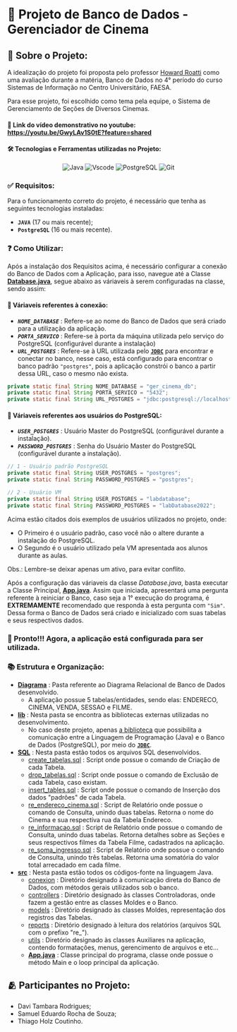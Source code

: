 # 🎥 Projeto de Banco de Dados - Gerenciador de Cinema
## 📒 Sobre o Projeto:
A idealização do projeto foi proposta pelo professor [Howard Roatti](https://www.linkedin.com/in/howardroatti/) como uma avaliação durante a matéria, Banco de Dados no 4° período do curso Sistemas de Informação no Centro Universitário, FAESA.

Para esse projeto, foi escolhido como tema pela equipe, o Sistema de Gerenciamento de Seções de Diversos Cinemas.

#### 📸 Link do vídeo demonstrativo no youtube: **<u>https://youtu.be/GwyLAv1S0tE?feature=shared</u>**

#### 🛠️ Tecnologias e Ferramentas utilizadas no Projeto:
<div align="center">

![Java](https://img.shields.io/badge/java-%23ED8B00.svg?style=for-the-badge&logo=openjdk&logoColor=white)
![Vscode](https://img.shields.io/badge/Vscode-007ACC?style=for-the-badge&logo=visual-studio-code&logoColor=white)
![PostgreSQL](https://img.shields.io/badge/PostgreSQL-white?style=for-the-badge&logo=postgresql)
![Git](https://img.shields.io/badge/GIT-E44C30?style=for-the-badge&logo=git&logoColor=white) 

</div>

### ✅ Requisitos:
Para o funcionamento correto do projeto, é necessário que tenha as seguintes tecnologias instaladas:
- **`JAVA`** (17 ou mais recente);
- **`PostgreSQL`** (16 ou mais recente).

### ❓  Como Utilizar:
Após a instalação dos Requisitos acima, é necessário configurar a conexão do Banco de Dados com a Aplicação, para isso, navegue até a Classe [<u>__Database.java__</u>](https://github.com/Pigas22/trabalho_cinema/blob/c8aaba6bc29fb496b014c2d475c2566c4b5adddf/src/conexion/Database.java), segue abaixo as váriaveis à serem configuradas na classe, sendo assim:

#### 📘 Váriaveis referentes à conexão:
- **_`NOME_DATABASE`_** : Refere-se ao nome do Banco de Dados que será criado para a utilização da aplicação.
- **_`PORTA_SERVICO`_** : Refere-se à porta da máquina utilizada pelo serviço do PostgreSQL (configurável durante a instalação)
- **_`URL_POSTGRES`_** : Refere-se à URL utilizada pelo [**`JDBC`**](https://napoleon.com.br/glossario/o-que-e-jdbc-java-database-connectivity/) para encontrar e conectar no banco, nesse caso, está configurado para encontrar o banco padrão `"postgres"`, pois a aplicação constrói o banco a partir dessa URL, caso o mesmo não exista.
```Java
private static final String NOME_DATABASE = "ger_cinema_db";
private static final String PORTA_SERVICO = "5432";
private static final String URL_POSTGRES = "jdbc:postgresql://localhost:" + PORTA_SERVICO + "/postgres";
```

#### 📕 Váriaveis referentes aos usuários do PostgreSQL:
- **_`USER_POSTGRES`_** : Usuário Master do PostgreSQL (configurável durante a instalação).
- **_`PASSWORD_POSTGRES`_** : Senha do Usuário Master do PostgreSQL (configurável durante a instalação).
```Java
// 1 - Usuário padrão PostgreSQL
private static final String USER_POSTGRES = "postgres";
private static final String PASSWORD_POSTGRES = "postgres";

// 2 - Usuário VM
private static final String USER_POSTGRES = "labdatabase";
private static final String PASSWORD_POSTGRES = "labDatabase2022";
``` 
Acima estão citados dois exemplos de usuários utilizados no projeto, onde:
- O Primeiro é o usuário padrão, caso você não o altere durante a instalação do PostgreSQL.
- O Segundo é o usuário utilizado pela VM apresentada aos alunos durante as aulas.

Obs.: Lembre-se deixar apenas um ativo, para evitar conflito. 

Após a configuração das váriaveis da classe _Database.java_, basta executar a Classe Principal, [**App.java**](https://github.com/Pigas22/trabalho_cinema/blob/24e1ebcb8a76c8cbb0014b1f08c2aaaf2fddff07/src/App.java). 
Assim que iniciada, apresentará uma pergunta referente à reiniciar o Banco, caso seja a 1° execução do programa, é **EXTREMAMENTE** recomendado que responda à esta pergunta com `"Sim"`. Dessa forma o Banco de Dados será criado e inicializado com suas tabelas e seus respectivos dados. 

### 🥳 Pronto!!! Agora, a aplicação está configurada para ser utilizada.

### 📚 Estrutura e Organização:
- [<u>__Diagrama__</u>](https://github.com/Pigas22/trabalho_cinema/blob/7de34f80d0dfecd6e82d4931a69262986e2eaa1c/Diagrama) : Pasta referente ao Diagrama Relacional de Banco de Dados desenvolvido.
    - A aplicação possue 5 tabelas/entidades, sendo elas: ENDERECO, CINEMA, VENDA, SESSAO e FILME.
- [<u>__lib__</u>](https://github.com/Pigas22/trabalho_cinema/blob/7de34f80d0dfecd6e82d4931a69262986e2eaa1c/lib) : Nesta pasta se encontra as bibliotecas externas utilizadas no desenvolvimento.
    - No caso deste projeto, apenas [<u>a biblioteca</u>](https://github.com/Pigas22/trabalho_cinema/blob/7de34f80d0dfecd6e82d4931a69262986e2eaa1c/lib/postgresql-42.7.4.jar) que possibilita a comunicação entre a Linguagem de Programação (Java) e o Banco de Dados (PostgreSQL), por meio do [**`JDBC`**](https://napoleon.com.br/glossario/o-que-e-jdbc-java-database-connectivity/).
- [<u>__SQL__</u>](https://github.com/Pigas22/trabalho_cinema/blob/2ee1da0ac8e987bb843b5cd08df91a2388eee71c/SQL) : Nesta pasta estão todos os arquivos SQL desenvolvidos.
    - [create_tabelas.sql](https://github.com/Pigas22/trabalho_cinema/blob/7de34f80d0dfecd6e82d4931a69262986e2eaa1c/SQL/create_tabelas.sql) : Script onde possue o comando de Criação de cada Tabela.
    - [drop_tabelas.sql](https://github.com/Pigas22/trabalho_cinema/blob/7de34f80d0dfecd6e82d4931a69262986e2eaa1c/SQL/drop_tabelas.sql) : Script onde possue o comando de Exclusão de cada Tabela, caso existam. 
    - [insert_tables.sql](https://github.com/Pigas22/trabalho_cinema/blob/aa5a71b27cc5fc0f7dfacb4685ebec24762749c5/SQL/insert_tables.sql) : Script onde possue o comando de Inserção dos dados "padrões" de cada Tabela.
    - [re_endereco_cinema.sql](https://github.com/Pigas22/trabalho_cinema/blob/2ee1da0ac8e987bb843b5cd08df91a2388eee71c/SQL/re_endereco_cinema.sql) : Script de Relatório onde possue o comando de Consulta, unindo duas tabelas. Retorna o nome do Cinema e sua respectiva rua da Tabela Endereco.
    - [re_informacao.sql](https://github.com/Pigas22/trabalho_cinema/blob/2ee1da0ac8e987bb843b5cd08df91a2388eee71c/SQL/re_informacao.sql) : Script de Relatório onde possue o comando de Consulta, unindo duas tabelas. Retorna detalhes sobre as Seções e seus respectivos filmes da Tabela Filme, cadastrados na aplicação.
    - [re_soma_ingresso.sql](https://github.com/Pigas22/trabalho_cinema/blob/2ee1da0ac8e987bb843b5cd08df91a2388eee71c/SQL/re_soma_ingressos.sql) : Script de Relatório onde possue o comando de Consulta, unindo três tabelas. Retorna uma somatória do valor total arrecadado em cada filme.
- [<u>__src__</u>](https://github.com/Pigas22/trabalho_cinema/blob/0646d7543cfb091b2cae8e47de8e71f5365e9747/src) : Nesta pasta estão todos os códigos-fonte na linguagem Java.
    - [conexion](https://github.com/Pigas22/trabalho_cinema/blob/c8aaba6bc29fb496b014c2d475c2566c4b5adddf/src/conexion) : Diretório designado à comunicação direta do Banco de Dados, com métodos gerais utilizados sob o banco.
    - [controllers](https://github.com/Pigas22/trabalho_cinema/blob/0646d7543cfb091b2cae8e47de8e71f5365e9747/src/controllers) : Diretório designado às classes Controladoras, onde fazem a gestão entre as classes Moldes e o Banco.
    - [models](https://github.com/Pigas22/trabalho_cinema/blob/c48fa1143cad9debc10ad68a168abdf870e933e9/src/models) : Diretório designado às classes Moldes, representação dos registros das Tabelas.
    - [reports](https://github.com/Pigas22/trabalho_cinema/blob/2ee1da0ac8e987bb843b5cd08df91a2388eee71c/src/reports) : Diretório designado à leitura dos relatórios (arquivos SQL com o prefixo "re_").
    - [utils](https://github.com/Pigas22/trabalho_cinema/blob/0646d7543cfb091b2cae8e47de8e71f5365e9747/src/utils) : Diretório designado às classes Auxiliares na aplicação, contendo formatações, menus, gerencimento de arquivos e etc... 
    - [**App.java**](https://github.com/Pigas22/trabalho_cinema/blob/24e1ebcb8a76c8cbb0014b1f08c2aaaf2fddff07/src/App.java) : Classe principal do programa, classe onde possue o método Main e o loop principal da aplicação. 

## 🫂 Participantes no Projeto:
- Davi Tambara Rodrigues;
- Samuel Eduardo Rocha de Souza;
- Thiago Holz Coutinho.

